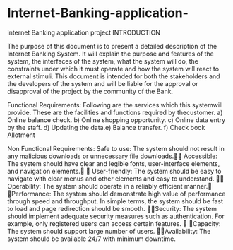 # Internet-Banking-application-
internet Banking application project
INTRODUCTION

  The purpose of this document is to present a detailed description of the Internet Banking System.
  It will explain the purpose and features of the system, the interfaces of the system, what the system will do, the constraints under which it must operate and how the system will react to external stimuli. 
  This document is intended for both the stakeholders and the developers of the system and will be liable for the approval or disapproval of the project by the community of the Bank.

Functional Requirements:
Following are the services which this systemwill provide. 
These are the facilities and functions required by thecustomer.
a) Online balance check.
b) Online shopping opportunity.
c) Online data entry by the staff.
d) Updating the data.e) Balance transfer.
f) Check book Allotment

Non Functional Requirements:
Safe to use: The system should not result in any malicious downloads or unnecessary file downloads.
 Accessible: The system should have clear and legible fonts, user-interface elements, and navigation elements. 
User-friendly: The system should be easy to navigate with clear menus and other elements and easy to understand. 
Operability: The system should operate in a reliably efficient manner.
Performance: The system should demonstrate high value of performance through speed and throughput. In simple terms, the system should be fast to load and page redirection should be smooth. 
Security: The system should implement adequate security measures such as authentication. For example, only registered users can access certain features. 
Capacity: The system should support large number of users. Availability: The system should be available 24/7 with minimum downtime.

